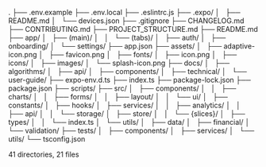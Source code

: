 .
├── .env.example
├── .env.local
├── .eslintrc.js
├── .expo/
│   ├── README.md
│   └── devices.json
├── .gitignore
├── CHANGELOG.md
├── CONTRIBUTING.md
├── PROJECT_STRUCTURE.md
├── README.md
├── app/
│   ├── (main)/
│   │   └── (tabs)/
│   ├── auth/
│   ├── onboarding/
│   └── settings/
├── app.json
├── assets/
│   ├── adaptive-icon.png
│   ├── favicon.png
│   ├── fonts/
│   ├── icon.png
│   ├── icons/
│   ├── images/
│   └── splash-icon.png
├── docs/
│   ├── algorithms/
│   ├── api/
│   ├── components/
│   ├── technical/
│   └── user-guide/
├── expo-env.d.ts
├── index.ts
├── package-lock.json
├── package.json
├── scripts/
├── src/
│   ├── components/
│   │   ├── charts/
│   │   ├── forms/
│   │   ├── layout/
│   │   └── ui/
│   ├── constants/
│   ├── hooks/
│   ├── services/
│   │   ├── analytics/
│   │   ├── api/
│   │   └── storage/
│   ├── store/
│   │   └── {slices}/
│   ├── types/
│   │   └── index.ts
│   └── utils/
│       ├── data/
│       ├── financial/
│       └── validation/
├── tests/
│   ├── components/
│   ├── services/
│   └── utils/
└── tsconfig.json

41 directories, 21 files
